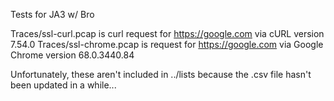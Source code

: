 Tests for JA3 w/ Bro

Traces/ssl-curl.pcap is curl request for https://google.com via cURL version 7.54.0
Traces/ssl-chrome.pcap is request for https://google.com via Google Chrome version 68.0.3440.84

Unfortunately, these aren't included in ../lists because the .csv file hasn't been updated in a while...
